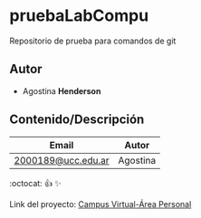 # pruebaLabCompu
Repositorio de prueba para comandos de git

## Autor
* Agostina **Henderson**

## Contenido/Descripción

| Email | Autor |
|-------|-------|
|2000189@ucc.edu.ar|Agostina|

:octocat:
:+1:
:sparkles:


Link del proyecto: [Campus Virtual-Área Personal](https://campusvirtual.ucc.edu.ar/my/)